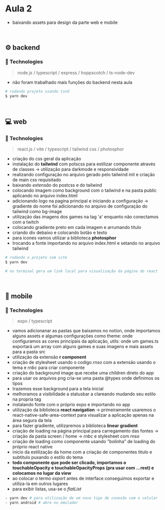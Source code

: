 <h1> Aula 2 </h1>

* baixando assets para design da parte web e mobile

<br />

## ⚙️ backend

### :rocket: Technologies 
> node.js / typescript / express / hoppscotch / ts-node-dev

- não foram trabalhado mais funções do backend nesta aula

```bash
# rodando projeto usando tsnd
$ yarn dev
```

<br />

## 💻 web

### :rocket: Technologies 
> react.js / vite / typescript / tailwind css / photosphor

- criação do css geral da aplicação
- instalação do **tailwind** com potscss para estilizar componente através de classes 
    -> utilização para darkmode e responsividade
- realizando configuração no arquivo gerado pelo tailwind init e criação de main css requisitado
- baixando _extensão_ do postcss e do tailwind
- colocando imagem como background com o tailwind e na pasta public aplicando no arquivo index.html
- adicionando logo na pagina principal e iniciando a configuração -> gradiente do nome foi adicionando no arquivo de configuração do tailwind como bg-image
- utilização das imagens dos games na tag 'a' enquanto não conectamos com a twitch
- colocando gradiente preto em cada imagem e arrumando titulo
- criando div debaixo e colocando botão e texto
- para icones vamos utilizar a biblioteca **photosphor**
- trocando a fonte importando no arquivo index.html e setando no arquivo tailwind

```bash
# rodando o projeto com vite
$ yarn dev

# no terminal gera um link local para visualização da página do react
```

<br />

## 📱 mobile

### :rocket: Technologies 
> expo / typescript

- vamos adicionanar as pastas que baixamos no notion, onde importamos alguns assets e algumas configurações como theme: onde configuramos as cores principais da aplicação, utils: onde um games.ts exportará um array com alguns games e suas imagens e mais assets para a pasta src
- utilização da extensão **r component**
- criação de stylesheet usando o codigo _rnso_ com a extensão usando o tema e _rnbc_ para criar componente
- criação do background image que recebe uma children direto do app
- para usar os arquivos png cria-se uma pasta @types onde definimos os tipos
- trazemos esse background para a tela inicial
- melhoramos a visibilidade a statusbar a clareando mudando seu estilo na propria tag
- instalando fonte com o próprio expo e importando no app
- utilização da biblioteca **react navigation** -> primeiramente usaremos o react-native-safe-area-context para visualizar a aplicação apenas na área segura da tela
- para fazer gradiente, utilizaremos a biblioteca **linear gradient**
- criação de loading na página principal para carregamento das fontes -> criação da pasta screen / home -> _rnbc_ e stylesheet com _rnso_
- criação de loading como componente usando "bolinha" de loading do próprio react native
- inicio da estilização da home com a criação de componentes titulo e subtitulo puxando o estilo do tema
- **todo componente que pode ser clicado, importamos o touchableOpacity e touchableOpacityProps (pra usar com ...rest) e colocamos no lugar da view**
- ao colocar o termo _export_ antes de interface conseguimos exportar e utiliza-la em outros lugares
- para exibir listas, usa-se o _flatList_

```bash
- yarn dev # para utilização de um novo tipo de conexão com o celular
- yarn android # abre no emulador
```